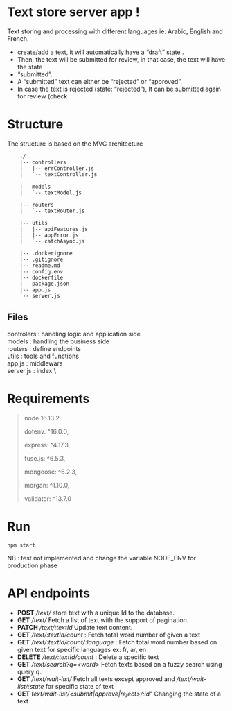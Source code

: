 # Text store server app !

Text storing and processing with different languages ie: Arabic, English and French.

- create/add a text, it will automatically have a “draft” state .
- Then, the text will be submitted for review, in that case, the text will have the state
- “submitted”.
- A “submitted” text can either be “rejected” or “approved”.
- In case the text is rejected (state: “rejected”), It can be submitted again for review (check

# Structure

The structure is based on the MVC architecture

```
    ./
    |-- controllers
    |   |-- errController.js
    |   `-- textController.js

    |-- models
    |   `-- textModel.js

    |-- routers
    |   `-- textRouter.js

    |-- utils
    |   |-- apiFeatures.js
    |   |-- appError.js
    |   `-- catchAsync.js

    |-- .dockerignore
    |-- .gitignore
    |-- readme.md
    |-- config.env
    |-- dockerfile
    |-- package.json
    |-- app.js
    `-- server.js

```

## Files

controlers : handling logic and application side \
models : handling the business side \
routers : define endpoints \
utils : tools and functions \
app.js : middlewars \
server.js : index \

# Requirements

> node 16.13.2
> 
> dotenv: ^16.0.0,
> 
> express: ^4.17.3,
> 
> fuse.js: ^6.5.3,
> 
> mongoose: ^6.2.3,
> 
> morgan: ^1.10.0,
> 
> validator: ^13.7.0

# Run

    npm start

NB : test not implemented and change the variable NODE_ENV for production phase

# API endpoints

- **POST** _/text/_ store text with a unique Id to the database.
- **GET** _/text/_ Fetch a list of text with the support of pagination.
- **PATCH** _/text/:textId_ Update text content.
- **GET** _/text/:textId/count_ : Fetch total word number of given a text
- **GET** _/text/:textId/count/:language_ : Fetch total word number based on given text for specific languages ex: fr, ar, en
- **DELETE** _/text/:textId/count_ : Delete a specific text
- **GET** _/text/search?q=\<word>_ Fetch texts based on a fuzzy search using query q.
- **GET** _/text/wait-list/_ Fetch all texts except approved and _/text/wait-list/:state_ for specific state of text
- **GET** _text/wait-list/\<submit|approve|reject>/:id_" Changing the state of a text
